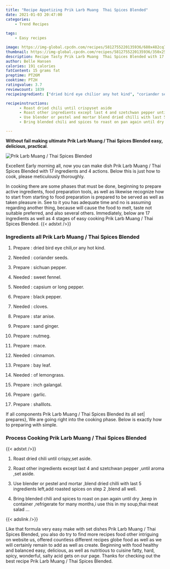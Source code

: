 ```yaml
---
title: "Recipe Appetizing Prik Larb Muang  Thai Spices Blended"
date: 2021-01-03 20:47:00
categories:
    - Trend Recipes
    
tags:
    - Easy recipes

image: https://img-global.cpcdn.com/recipes/5812755220135936/680x482cq70/prik-larb-muang-thai-spices-blended-recipe-main-photo.jpg
thumbnail: https://img-global.cpcdn.com/recipes/5812755220135936/350x250cq70/prik-larb-muang-thai-spices-blended-recipe-main-photo.jpg
description: Recipe Tasty Prik Larb Muang  Thai Spices Blended with 17 ingredients and 4 stages of easy cooking.
author: Belle Hansen
calories: 191 calories
fatContent: 15 grams fat
preptime: PT26M
cooktime: PT2H
ratingvalue: 3.7
reviewcount: 1839
recipeingredient: ["dried bird eye chilior any hot kind", "coriander seeds", "sichuan pepper", "sweet fennel", "capsium or long pepper", "black pepper", "cloves", "star anise", "sand ginger", "nutmeg", "mace", "cinnamon", "bay leaf", "of lemongrass", "inch galangal", "garlic", "shalllots"]

recipeinstructions: 
      - Roast dried chili until crispyset aside 
      - Roast other ingredients except last 4 and szetchwan pepper until aroma set aside 
      - Use blender or pestel and mortar blend dried chilli with last 5 ingredients leftadd roasted spices on step 2 blend all well 
      - Bring blended chili and spices to roast on pan again until dry keep in container refrigerate for many monthsi use this in my soupthai meat salad 

---
```




**Without fail making ultimate Prik Larb Muang / Thai Spices Blended easy, delicious, practical**. 


![Prik Larb Muang / Thai Spices Blended](https://img-global.cpcdn.com/recipes/5812755220135936/680x482cq70/prik-larb-muang-thai-spices-blended-recipe-main-photo.jpg "Prik Larb Muang / Thai Spices Blended")




Excellent Early morning all, now you can make dish Prik Larb Muang / Thai Spices Blended with 17 ingredients and 4 actions. Below this is just how to cook, please meticulously thoroughly.

In cooking there are some phases that must be done, beginning to prepare active ingredients, food preparation tools, as well as likewise recognize how to start from starting to food preparation is prepared to be served as well as taken pleasure in. See to it you has adequate time and no is assuming regarding another thing, because will cause the food to melt, taste not suitable preferred, and also several others. Immediately, below are 17 ingredients as well as 4 stages of easy cooking Prik Larb Muang / Thai Spices Blended.
{{< adstxt />}}

### Ingredients all Prik Larb Muang / Thai Spices Blended


1. Prepare  : dried bird eye chili,or any hot kind.

1. Needed  : coriander seeds.

1. Prepare  : sichuan pepper.

1. Needed  : sweet fennel.

1. Needed  : capsium or long pepper.

1. Prepare  : black pepper.

1. Needed  : cloves.

1. Prepare  : star anise.

1. Prepare  : sand ginger.

1. Prepare  : nutmeg.

1. Prepare  : mace.

1. Needed  : cinnamon.

1. Prepare  : bay leaf.

1. Needed  : of lemongrass.

1. Prepare  : inch galangal.

1. Prepare  : garlic.

1. Prepare  : shalllots.



If all components Prik Larb Muang / Thai Spices Blended its all set| prepares}, We are going right into the cooking phase. Below is exactly how to preparing with simple.

### Process Cooking Prik Larb Muang / Thai Spices Blended

{{< adstxt />}}


1. Roast dried chili until crispy,set aside.



1. Roast other ingredients except last 4 and szetchwan pepper ,until aroma ,set aside.



1. Use blender or pestel and mortar ,blend dried chilli with last 5 ingredients left,add roasted spices on step 2 ,blend all well.



1. Bring blended chili and spices to roast on pan again until dry ,keep in container ,refrigerate for many months,i use this in my soup,thai meat salad ...





{{< adslink />}}

Like that formula very easy make with set dishes Prik Larb Muang / Thai Spices Blended, you also do try to find more recipes food other intriguing on website us, offered countless different recipes globe food as well as we will certainly remain to add as well as create. Beginning with food healthy and balanced easy, delicious, as well as nutritious to cuisine fatty, hard, spicy, wonderful, salty acid gets on our page. Thanks for checking out the best recipe Prik Larb Muang / Thai Spices Blended.
